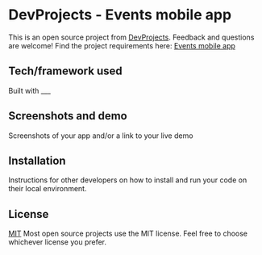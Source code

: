 # DevProjects - Events mobile app

This is an open source project from [DevProjects](http://www.codementor.io/projects). Feedback and questions are welcome!
Find the project requirements here: [Events mobile app](https://www.codementor.io/projects/mobile/events-mobile-app-atx32qsp4f)

## Tech/framework used
Built with ___

## Screenshots and demo
Screenshots of your app and/or a link to your live demo

## Installation
Instructions for other developers on how to install and run your code on their local environment.

## License
[MIT](https://choosealicense.com/licenses/mit/)
Most open source projects use the MIT license. Feel free to choose whichever license you prefer.
